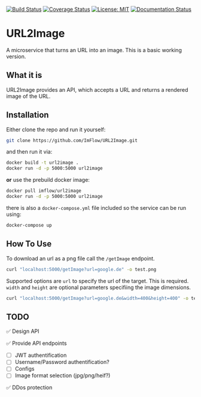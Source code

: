 [![Build Status](https://travis-ci.org/ImFlow/URL2Image.svg?branch=master)](https://travis-ci.org/ImFlow/URL2Image)
[![Coverage Status](https://coveralls.io/repos/github/ImFlow/URL2Image/badge.svg?branch=master)](https://coveralls.io/github/ImFlow/URL2Image?branch=master)
[![License: MIT](https://img.shields.io/badge/License-MIT-yellow.svg)](https://opensource.org/licenses/MIT)
[![Documentation Status](https://readthedocs.org/projects/url2image/badge/?version=master)](https://url2image.readthedocs.io/en/master/?badge=master)

# URL2Image
A microservice that turns an URL into an image.
This is a basic working version.

## What it is
URL2Image provides an API, which accepts a URL and returns a rendered image of the URL.

## Installation
Either clone the repo and run it yourself:
```bash
git clone https://github.com/ImFlow/URL2Image.git
```
and then run it via:
```bash 
docker build -t url2image .
docker run -d -p 5000:5000 url2image
```
**or**
use the prebuild docker image:
```bash
docker pull imflow/url2image
docker run -d -p 5000:5000 url2image
```
there is also a `docker-compose.yml` file included so the service can be run using:
```bash
docker-compose up
```

## How To Use
To download an url as a png file call the `/getImage` endpoint.
```bash
curl "localhost:5000/getImage?url=google.de" -o test.png
```

Supported options are `url` to specify the url of the target. This is required. `width`  and `height` are optional parameters specifiing the image dimensions. 
```bash
curl "localhost:5000/getImage?url=google.de&width=400&height=400" -o test.png
```

## TODO
:white_check_mark: Design API

:white_check_mark: Provide API endpoints
- [ ] JWT authentification
- [ ] Username/Password authentification?
- [ ] Configs
- [ ] Image format selection (jpg/png/heif?)

:white_check_mark: DDos protection
